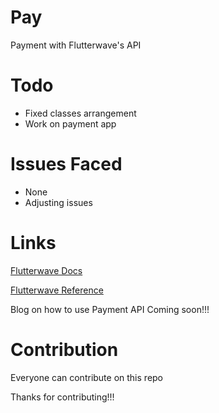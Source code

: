 # Pay
Payment with Flutterwave's API

# Todo

* Fixed classes arrangement
* Work on payment app

# Issues Faced

* None
* Adjusting issues

# Links

[Flutterwave Docs](https://developer.flutterwave.com/docs/transfers)


[Flutterwave Reference](https://developer.flutterwave.com/reference#create-a-transfer)

Blog on how to use Payment API Coming soon!!!

# Contribution

Everyone can contribute on this repo

Thanks for contributing!!!

